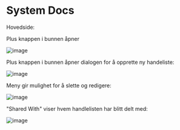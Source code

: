 # System Docs


Hovedside:

Plus knappen i bunnen åpner 

![image](https://github.com/ArvidWedtstein/Fagproove/assets/71834553/4e82186a-2884-4f60-b65d-cc0ead31f5e2)

Plus knappen i bunnen åpner dialogen for å opprette ny handeliste:

![image](https://github.com/ArvidWedtstein/Fagproove/assets/71834553/3d3c4021-1cab-4e9c-abe9-bd5cb37ca458)


Meny gir mulighet for å slette og redigere:

![image](https://github.com/ArvidWedtstein/Fagproove/assets/71834553/0695db3f-fac6-4d3b-83f2-e5713aad82de)


"Shared With" viser hvem handlelisten har blitt delt med:

![image](https://github.com/ArvidWedtstein/Fagproove/assets/71834553/3fe82d22-c7a0-49a8-aea9-76bc325bc5b8)
